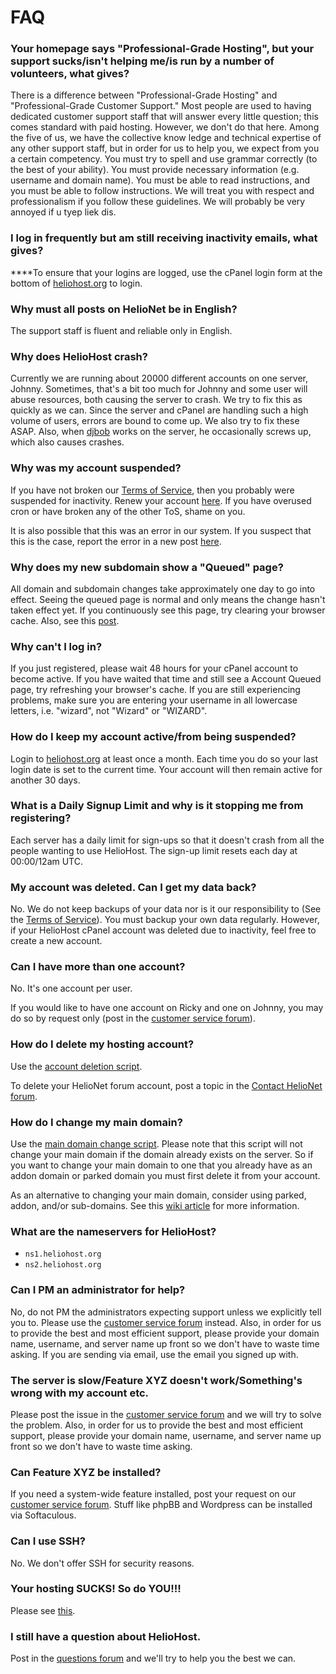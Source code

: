 # FAQ

### Your homepage says "Professional-Grade Hosting", but your support sucks/isn't helping me/is run by a number of volunteers, what gives?‌

There is a difference between "Professional-Grade Hosting" and "Professional-Grade Customer Support." Most people are used to having dedicated customer support staff that will answer every little question; this comes standard with paid hosting. However, we don't do that here. Among the five of us, we have the collective know ledge and technical expertise of any other support staff, but in order for us to help you, we expect from you a certain competency. You must try to spell and use grammar correctly \(to the best of your ability\). You must provide necessary information \(e.g. username and domain name\). You must be able to read instructions, and you must be able to follow instructions. We will treat you with respect and professionalism if you follow these guidelines. We will probably be very annoyed if u tyep liek dis.‌

### I log in frequently but am still receiving inactivity emails, what gives?

**​**To ensure that your logins are logged, use the cPanel login form at the bottom of [heliohost.org](https://www.heliohost.org) to login.

### Why must all posts on HelioNet be in English?

The support staff is fluent and reliable only in English.

### Why does HelioHost crash?

Currently we are running about 20000 different accounts on one server, Johnny. Sometimes, that's a bit too much for Johnny and some user will abuse resources, both causing the server to crash. We try to fix this as quickly as we can. Since the server and cPanel are handling such a high volume of users, errors are bound to come up. We also try to fix these ASAP. Also, when [djbob](misc/staff/ashoat.md) works on the server, he occasionally screws up, which also causes crashes.

### Why was my account suspended?

If you have not broken our [Terms of Service](hosting/terms.md), then you probably were suspended for inactivity. Renew your account [here](http://www.heliohost.org/renew/). If you have overused cron or have broken any of the other ToS, shame on you.

It is also possible that this was an error in our system. If you suspect that this is the case, report the error in a new post [here](https://www.helionet.org/index/forum/81-suspended-and-queued-accounts/).

### Why does my new subdomain show a "Queued" page?

All domain and subdomain changes take approximately one day to go into effect. Seeing the queued page is normal and only means the change hasn't taken effect yet. If you continuously see this page, try clearing your browser cache. Also, see this [post](http://www.helionet.org/index/topic/8604-web-page-update-delay/).

### Why can't I log in?

If you just registered, please wait 48 hours for your cPanel account to become active. If you have waited that time and still see a Account Queued page, try refreshing your browser's cache. If you are still experiencing problems, make sure you are entering your username in all lowercase letters, i.e. "wizard", not "Wizard" or "WIZARD".

### How do I keep my account active/from being suspended?

Login to [heliohost.org](https://www.heliohost.org) at least once a month. Each time you do so your last login date is set to the current time. Your account will then remain active for another 30 days.

### What is a Daily Signup Limit and why is it stopping me from registering?

Each server has a daily limit for sign-ups so that it doesn't crash from all the people wanting to use HelioHost. The sign-up limit resets each day at 00:00/12am UTC.

### My account was deleted. Can I get my data back?

No. We do not keep backups of your data nor is it our responsibility to \(See the [Terms of Service](hosting/terms.md)\). You must backup your own data regularly. However, if your HelioHost cPanel account was deleted due to inactivity, feel free to create a new account.

### Can I have more than one account?

No. It's one account per user.

If you would like to have one account on Ricky and one on Johnny, you may do so by request only \(post in the [customer service forum](https://www.helionet.org/index/forum/45-customer-service/)\).

### How do I delete my hosting account?

Use the [account deletion script](http://www.heliohost.org/home/support/scripts/delete).

To delete your HelioNet forum account, post a topic in the [Contact HelioNet forum](https://www.helionet.org/index/forum/4-contact-helionet/).

### How do I change my main domain?

Use the [main domain change script](http://www.heliohost.org/home/support/scripts/domain). Please note that this script will not change your main domain if the domain already exists on the server. So if you want to change your main domain to one that you already have as an addon domain or parked domain you must first delete it from your account.

As an alternative to changing your main domain, consider using parked, addon, and/or sub-domains. See this [wiki article](management/parked-addon-and-sub-domains.md) for more information.

### What are the nameservers for HelioHost?

- `ns1.heliohost.org`
- `ns2.heliohost.org`

### Can I PM an administrator for help?

No, do not PM the administrators expecting support unless we explicitly tell you to. Please use the [customer service forum](https://www.helionet.org/index/forum/45-customer-service/) instead. Also, in order for us to provide the best and most efficient support, please provide your domain name, username, and server name up front so we don't have to waste time asking. If you are sending via email, use the email you signed up with.

### The server is slow/Feature XYZ doesn't work/Something's wrong with my account etc.

Please post the issue in the [customer service forum](https://www.helionet.org/index/forum/45-customer-service/) and we will try to solve the problem. Also, in order for us to provide the best and most efficient support, please provide your domain name, username, and server name up front so we don't have to waste time asking.

### Can Feature XYZ be installed?

If you need a system-wide feature installed, post your request on our [customer service forum](https://www.helionet.org/index/forum/45-customer-service/). Stuff like phpBB and Wordpress can be installed via Softaculous.

### Can I use SSH?

No. We don't offer SSH for security reasons.

### Your hosting SUCKS! So do YOU!!!

 Please see [this](http://www.helionet.org/index/topic/4723-suspended/page__p__46231#entry46231).

### I still have a question about HelioHost.

 Post in the [questions forum](https://www.helionet.org/index/forum/48-questions/) and we'll try to help you the best we can.

